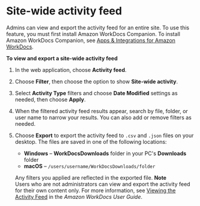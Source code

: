 # Site\-wide activity feed<a name="site-activity"></a>

Admins can view and export the activity feed for an entire site\. To use this feature, you must first install Amazon WorkDocs Companion\. To install Amazon WorkDocs Companion, see [Apps & Integrations for Amazon WorkDocs](https://amazonworkdocs.com/apps.html)\.

**To view and export a site\-wide activity feed**

1. In the web application, choose **Activity feed**\.

1. Choose **Filter**, then choose the option to show **Site\-wide activity**\.

1. Select **Activity Type** filters and choose **Date Modified** settings as needed, then choose **Apply**\.

1. When the filtered activity feed results appear, search by file, folder, or user name to narrow your results\. You can also add or remove filters as needed\.

1. Choose **Export** to export the activity feed to `.csv` and `.json` files on your desktop\. The files are saved in one of the following locations:
   + **Windows** – **WorkDocsDownloads** folder in your PC's **Downloads** folder
   + **macOS** – `/users/username/WorkDocsDownloads/folder`

   Any filters you applied are reflected in the exported file\.
**Note**  
Users who are not administrators can view and export the activity feed for their own content only\. For more information, see [Viewing the Activity Feed](https://docs.aws.amazon.com/workdocs/latest/userguide/activity_feed.html) in the *Amazon WorkDocs User Guide*\.